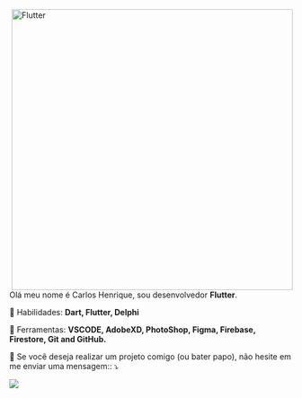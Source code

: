 <img src="https://flutter.dev/assets/homepage/news-2-389042bdc0682644666ce0c179964cebeb9f79483330c7ea61543757e10954cc.png" min-width="700px" max-width="700px" width="500px" align="right" alt="Flutter">

<p align="left"> 
  Olá meu nome é Carlos Henrique, sou desenvolvedor <strong>Flutter</strong>.
</p>

<p align="left">
  🦄 Habilidades: <strong>Dart, Flutter, Delphi</strong>
</p>

<p align="left">
  💼 Ferramentas: <strong>VSCODE, AdobeXD, PhotoShop, Figma, Firebase, Firestore, Git and GitHub.</strong>
</p>

<p align="left">
  💌 Se você deseja realizar um projeto comigo (ou bater papo), não hesite em me enviar uma mensagem:: ⤵️
</p>

<p align="left">  
  <a href="https://www.linkedin.com/in/carloshenriquetarabal/" alt="Linkedin">
  <img src="https://img.shields.io/badge/-Linkedin-0e76a8?style=for-the-badge&logo=Linkedin&logoColor=white&link=https://www.linkedin.com/in/carloshenriquetarabal/" /></a>
</p>  
